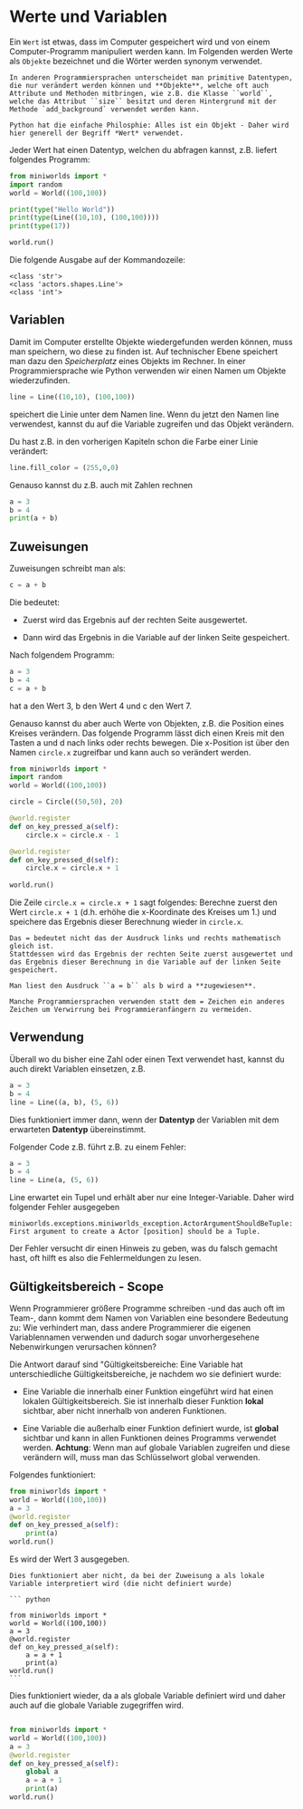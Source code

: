 # Werte und Variablen

Ein `Wert` ist etwas, dass im Computer gespeichert wird und von einem Computer-Programm manipuliert werden kann. Im Folgenden werden Werte als ``Objekte`` bezeichnet und die Wörter werden synonym verwendet.

```{note}
In anderen Programmiersprachen unterscheidet man primitive Datentypen, die nur verändert werden können und **Objekte**, welche oft auch Attribute und Methoden mitbringen, wie z.B. die Klasse ``world``, welche das Attribut ``size`` besitzt und deren Hintergrund mit der Methode `add_background` verwendet werden kann.

Python hat die einfache Philosphie: Alles ist ein Objekt - Daher wird hier generell der Begriff *Wert* verwendet.
```

Jeder Wert hat einen Datentyp, welchen du abfragen kannst, z.B. liefert folgendes Programm:

``` python
from miniworlds import *
import random
world = World((100,100))

print(type("Hello World"))
print(type(Line((10,10), (100,100))))
print(type(17))

world.run()
```

Die folgende Ausgabe auf der Kommandozeile:

```
<class 'str'>
<class 'actors.shapes.Line'>
<class 'int'>
```

## Variablen

Damit im Computer erstellte Objekte wiedergefunden werden können, muss man speichern, wo diese zu finden ist. Auf technischer Ebene speichert man dazu den *Speicherplatz* eines Objekts im Rechner. In einer Programmiersprache wie Python verwenden wir einen Namen um Objekte wiederzufinden.

``` python
line = Line((10,10), (100,100))
```

speichert die Linie unter dem Namen line. Wenn du jetzt den Namen line verwendest, kannst du auf die Variable zugreifen und das Objekt verändern.

Du hast z.B. in den vorherigen Kapiteln schon die Farbe einer Linie verändert:

``` python
line.fill_color = (255,0,0)
```

Genauso kannst du z.B. auch mit Zahlen rechnen

``` python
a = 3
b = 4
print(a + b)
```

## Zuweisungen

Zuweisungen schreibt man als:

``` python
c = a + b
```
Die bedeutet:

  - Zuerst wird das Ergebnis auf der rechten Seite ausgewertet.

  - Dann wird das Ergebnis in die Variable auf der linken Seite gespeichert.

Nach folgendem Programm:

``` python
a = 3
b = 4
c = a + b
```

hat a den Wert 3, b den Wert 4 und c den Wert 7.

Genauso kannst du aber auch Werte von Objekten, z.B. die Position eines Kreises verändern. Das folgende Programm lässt dich einen Kreis mit den Tasten a und d nach links oder rechts bewegen. Die x-Position ist über den Namen ``circle.x`` zugreifbar und kann auch so verändert werden.

``` python
from miniworlds import *
import random
world = World((100,100))

circle = Circle((50,50), 20)

@world.register
def on_key_pressed_a(self):
    circle.x = circle.x - 1

@world.register
def on_key_pressed_d(self):
    circle.x = circle.x + 1
    
world.run()
```

Die Zeile ``circle.x = circle.x + 1`` sagt folgendes: Berechne zuerst den Wert ``circle.x + 1`` (d.h. erhöhe die x-Koordinate des Kreises um 1.) und speichere das Ergebnis dieser Berechnung wieder in ``circle.x``.

```{note}
Das = bedeutet nicht das der Ausdruck links und rechts mathematisch gleich ist. 
Stattdessen wird das Ergebnis der rechten Seite zuerst ausgewertet und das Ergebnis dieser Berechnung in die Variable auf der linken Seite gespeichert.

Man liest den Ausdruck ``a = b`` als b wird a **zugewiesen**.

Manche Programmiersprachen verwenden statt dem = Zeichen ein anderes Zeichen um Verwirrung bei Programmieranfängern zu vermeiden.
```

## Verwendung

Überall wo du bisher eine Zahl oder einen Text verwendet hast, kannst du auch direkt Variablen einsetzen, z.B.

``` python
a = 3
b = 4
line = Line((a, b), (5, 6))
``` 

Dies funktioniert immer dann, wenn der **Datentyp** der Variablen mit dem erwarteten **Datentyp** übereinstimmt. 


Folgender Code z.B. führt z.B. zu einem Fehler:

``` python
a = 3
b = 4
line = Line(a, (5, 6))
``` 

Line erwartet ein Tupel und erhält aber nur eine Integer-Variable. Daher wird folgender Fehler ausgegeben

```
miniworlds.exceptions.miniworlds_exception.ActorArgumentShouldBeTuple: First argument to create a Actor [position] should be a Tuple. 
```

Der Fehler versucht dir einen Hinweis zu geben, was du falsch gemacht hast, oft hilft es also die Fehlermeldungen zu lesen.


## Gültigkeitsbereich - Scope

Wenn Programmierer größere Programme schreiben -und das auch oft im Team-, dann kommt dem Namen von Variablen eine besondere Bedeutung zu: Wie verhindert man, dass andere Programmierer die eigenen Variablennamen verwenden und dadurch sogar unvorhergesehene Nebenwirkungen verursachen können?

Die Antwort darauf sind "Gültigkeitsbereiche: Eine Variable hat unterschiedliche Gültigkeitsbereiche, je nachdem wo sie definiert wurde:

  * Eine Variable die innerhalb einer Funktion eingeführt wird hat einen lokalen Gültigkeitsbereich. Sie ist innerhalb dieser Funktion **lokal** sichtbar, aber nicht innerhalb von anderen Funktionen.

  * Eine Variable die außerhalb einer Funktion definiert wurde, ist **global** sichtbar und kann in allen Funktionen deines Programms verwendet werden. **Achtung**: Wenn man auf globale Variablen zugreifen und diese verändern will, muss man das Schlüsselwort global verwenden.

  Folgendes funktioniert:

  ``` python
  from miniworlds import *
  world = World((100,100))
  a = 3
  @world.register
  def on_key_pressed_a(self):
      print(a)
  world.run()
  ```
  
  Es wird der Wert 3 ausgegeben.

  ````{warning}
  Dies funktioniert aber nicht, da bei der Zuweisung a als lokale Variable interpretiert wird (die nicht definiert wurde)

  ``` python

  from miniworlds import *
  world = World((100,100))
  a = 3
  @world.register
  def on_key_pressed_a(self):
      a = a + 1
      print(a)
  world.run()
  ```
  ````
  
  Dies funktioniert wieder, da a als globale Variable definiert wird und daher auch auf die globale Variable zugegriffen wird.

  ``` python

  from miniworlds import *
  world = World((100,100))
  a = 3
  @world.register
  def on_key_pressed_a(self):
      global a
      a = a + 1
      print(a)
  world.run()
  ```


